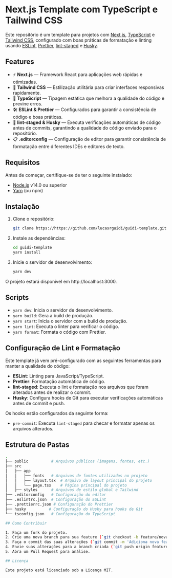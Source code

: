 # Next.js Template com TypeScript e Tailwind CSS

Este repositório é um template para projetos com [Next.js](https://nextjs.org/), [TypeScript](https://www.typescriptlang.org/) e [Tailwind CSS](https://tailwindcss.com/), configurado com boas práticas de formatação e linting usando [ESLint](https://eslint.org/), [Prettier](https://prettier.io/), [lint-staged](https://github.com/okonet/lint-staged) e [Husky](https://typicode.github.io/husky/).

## Features

- ⚡ **Next.js** — Framework React para aplicações web rápidas e otimizadas.
- 🎨 **Tailwind CSS** — Estilização utilitária para criar interfaces responsivas rapidamente.
- 🔧 **TypeScript** — Tipagem estática que melhora a qualidade do código e previne erros.
- 🛠️ **ESLint & Prettier** — Configurados para garantir a consistência de código e boas práticas.
- 🧹 **lint-staged & Husky** — Executa verificações automáticas de código antes de commits, garantindo a qualidade do código enviado para o repositório.
- 📋 **.editorconfig** — Configuração de editor para garantir consistência de formatação entre diferentes IDEs e editores de texto.

## Requisitos

Antes de começar, certifique-se de ter o seguinte instalado:

- [Node.js](https://nodejs.org/) v14.0 ou superior
- [Yarn](https://yarnpkg.com/) (ou npm)

## Instalação

1. Clone o repositório:

   ```bash
   git clone https://https://github.com/lucasrguidi/guidi-template.git

   ```

2. Instale as dependências:

   ```bash
   cd guidi-template
   yarn install

   ```

3. Inicie o servidor de desenvolvimento:

   ```bash
   yarn dev
   ```

O projeto estará disponível em http://localhost:3000.

## Scripts

- `yarn dev`: Inicia o servidor de desenvolvimento.
- `yarn build`: Gera a build de produção.
- `yarn start`: Inicia o servidor com a build de produção.
- `yarn lint`: Executa o linter para verificar o código.
- `yarn format`: Formata o código com Prettier.

## Configuração de Lint e Formatação

Este template já vem pré-configurado com as seguintes ferramentas para manter a qualidade do código:

- **ESLint**: Linting para JavaScript/TypeScript.
- **Prettier**: Formatação automática de código.
- **lint-staged**: Executa o lint e formatação nos arquivos que foram alterados antes de realizar o commit.
- **Husky**: Configura hooks de Git para executar verificações automáticas antes de commit e push.

Os hooks estão configurados da seguinte forma:

- `pre-commit`: Executa `lint-staged` para checar e formatar apenas os arquivos alterados.

## Estrutura de Pastas

```bash
.
├── public          # Arquivos públicos (imagens, fontes, etc.)
├── src
│   ├── app
│   │   ├── fonts   # Arquivos de fontes utilizados no projeto
│   │   ├── layout.tsx  # Arquivo de layout principal do projeto
│   │   └── page.tsx    # Página principal do projeto
│   ├── styles      # Arquivos de estilo global e Tailwind
├── .editorconfig   # Configuração do editor
├── .eslintrc.json  # Configuração do ESLint
├── .prettierrc.json # Configuração do Prettier
├── husky          # Configuração do Husky para hooks de Git
└── tsconfig.json   # Configuração do TypeScript

## Como Contribuir

1. Faça um fork do projeto.
2. Crie uma nova branch para sua feature (`git checkout -b feature/nova-feature`).
3. Faça o commit das suas alterações (`git commit -m 'Adiciona nova feature'`).
4. Envie suas alterações para a branch criada (`git push origin feature/nova-feature`).
5. Abra um Pull Request para análise.

## Licença

Este projeto está licenciado sob a Licença MIT.
```
